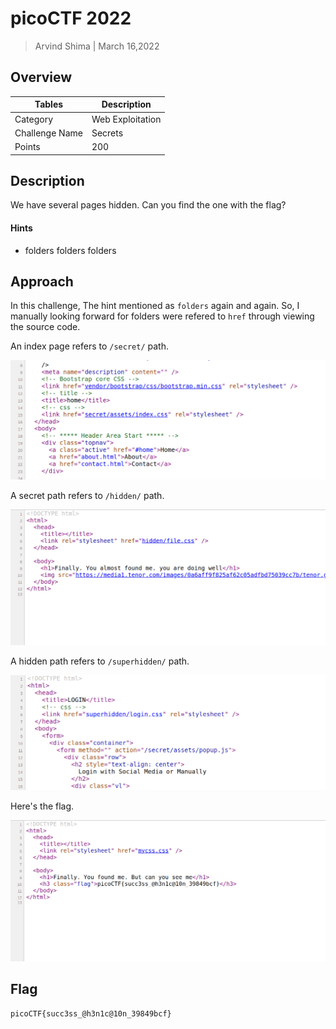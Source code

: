 # picoCTF 2022

> Arvind Shima | March 16,2022

## Overview

| Tables | Description |
| ------ | ----------- |
| Category | Web Exploitation |
| Challenge Name | Secrets |
| Points | 200 |

## Description

We have several pages hidden. Can you find the one with the flag?

#### Hints

- folders folders folders

## Approach

In this challenge, The hint mentioned as `folders` again and again. So, I manually looking forward for folders were refered to `href` through viewing the source code.

An index page refers to `/secret/` path.

![secrets1](images/secrets1.png)

A secret path refers to `/hidden/` path.

![secrets2](images/secrets2.png)

A hidden path refers to `/superhidden/` path.

![secrets3](images/secrets3.png)

Here's the flag.

![secrets4](images/secrets4.png)

## Flag

```
picoCTF{succ3ss_@h3n1c@10n_39849bcf}
```
